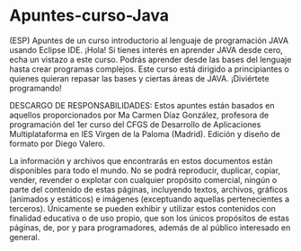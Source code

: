 # Apuntes-curso-Java
(ESP) Apuntes de un curso introductorio al lenguaje de programación JAVA usando Eclipse IDE.
¡Hola! Si tienes interés en aprender JAVA desde cero, echa un vistazo a este curso. Podrás aprender desde las bases del lenguaje hasta crear programas complejos.
Este curso está dirigido a principiantes o quienes quieran repasar las bases y ciertas áreas de JAVA. ¡Diviértete programando!


DESCARGO DE RESPONSABILIDADES:
Estos apuntes están basados en aquellos proporcionados por Ma Carmen Díaz González, profesora
de programación del 1er curso del CFGS de Desarrollo de Aplicaciones Multiplataforma en IES
Virgen de la Paloma (Madrid). Edición y diseño de formato por Diego Valero.

La información y archivos que encontrarás en estos documentos están disponibles para todo el
mundo. No se podrá reproducir, duplicar, copiar, vender, revender o explotar con cualquier
propósito comercial, ningún o parte del contenido de estas páginas, incluyendo textos,
archivos, gráficos (animados y estáticos) e imágenes (exceptuando aquellas pertenecientes a
terceros). Únicamente se pueden exhibir y utilizar estos contenidos con finalidad educativa o de
uso propio, que son los únicos propósitos de estas páginas, de, por y para programadores,
además de al público interesado en general.
